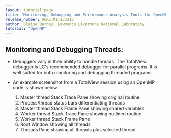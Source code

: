 ```yaml
---
layout: tutorial_page
title: "Monitoring, Debugging and Performance Analysis Tools for OpenMP"
release_number: UCRL-MI-133316
author: Blaise Barney, Lawrence Livermore National Laboratory
tutorial: "OpenMP"
---
```


## Monitoring and Debugging Threads:

* Debuggers vary in their ability to handle threads. The TotalView debugger is LC's recommended debugger for parallel programs. It is well suited for both monitoring and debugging threaded programs.

* An example screenshot from a TotalView session using an OpenMP code is shown below.
  1. Master thread Stack Trace Pane showing original routine
  2. Process/thread status bars differentiating threads
  3. Master thread Stack Frame Pane showing shared variables
  4. Worker thread Stack Trace Pane showing outlined routine.
  5. Worker thread Stack Frame Pane
  6. Root Window showing all threads
  7. Threads Pane showing all threads plus selected thread

